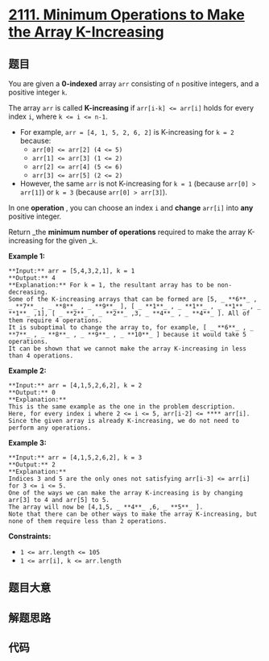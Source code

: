 # [2111. Minimum Operations to Make the Array K-Increasing](https://leetcode.com/problems/minimum-operations-to-make-the-array-k-increasing)

## 题目

You are given a **0-indexed** array `arr` consisting of `n` positive integers,
and a positive integer `k`.

The array `arr` is called **K-increasing** if `arr[i-k] <= arr[i]` holds for
every index `i`, where `k <= i <= n-1`.

  * For example, `arr = [4, 1, 5, 2, 6, 2]` is K-increasing for `k = 2` because: 
    * `arr[0] <= arr[2] (4 <= 5)`
    * `arr[1] <= arr[3] (1 <= 2)`
    * `arr[2] <= arr[4] (5 <= 6)`
    * `arr[3] <= arr[5] (2 <= 2)`
  * However, the same `arr` is not K-increasing for `k = 1` (because `arr[0] > arr[1]`) or `k = 3` (because `arr[0] > arr[3]`).

In one **operation** , you can choose an index `i` and **change** `arr[i]`
into **any** positive integer.

Return _the **minimum number of operations** required to make the array
K-increasing for the given _`k`.



**Example 1:**

    
    
    **Input:** arr = [5,4,3,2,1], k = 1
    **Output:** 4
    **Explanation:** For k = 1, the resultant array has to be non-decreasing.
    Some of the K-increasing arrays that can be formed are [5, _ **6**_ , _ **7**_ , _ **8**_ , _ **9**_ ], [ _ **1**_ , _ **1**_ , _ **1**_ , _ **1**_ ,1], [ _ **2**_ , _ **2**_ ,3, _ **4**_ , _ **4**_ ]. All of them require 4 operations.
    It is suboptimal to change the array to, for example, [ _ **6**_ , _ **7**_ , _ **8**_ , _ **9**_ , _ **10**_ ] because it would take 5 operations.
    It can be shown that we cannot make the array K-increasing in less than 4 operations.
    

**Example 2:**

    
    
    **Input:** arr = [4,1,5,2,6,2], k = 2
    **Output:** 0
    **Explanation:**
    This is the same example as the one in the problem description.
    Here, for every index i where 2 <= i <= 5, arr[i-2] <= **** arr[i].
    Since the given array is already K-increasing, we do not need to perform any operations.

**Example 3:**

    
    
    **Input:** arr = [4,1,5,2,6,2], k = 3
    **Output:** 2
    **Explanation:**
    Indices 3 and 5 are the only ones not satisfying arr[i-3] <= arr[i] for 3 <= i <= 5.
    One of the ways we can make the array K-increasing is by changing arr[3] to 4 and arr[5] to 5.
    The array will now be [4,1,5, _ **4**_ ,6, _ **5**_ ].
    Note that there can be other ways to make the array K-increasing, but none of them require less than 2 operations.
    



**Constraints:**

  * `1 <= arr.length <= 105`
  * `1 <= arr[i], k <= arr.length`


## 题目大意

## 解题思路

## 代码

```javascript

```
